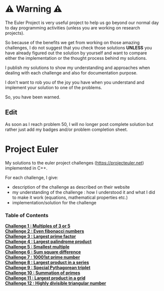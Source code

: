 # ⚠️ Warning ⚠️

The Euler Project is very useful project to help us go beyond our normal day to day programming activities
(unless you are working on research projects).

So because of the benefits we get from working on those
amazing challenges, I do not suggest that you check those solutions **UNLESS** you have already figured out the 
solution by yourself and want to compare either the implementation or the thought process behind my solutions.

I publish my solutions to show my understanding and approaches when dealing with each challenge and also for documentation
purpose.

I don't want to rob you of the joy you have when you understand and implement your solution to one of the problems.

So, you have been warned.

## Edit

As soon as I reach problem 50, I will no longer post complete solution but rather
just add my badges and/or problem completion sheet.

# Project Euler

My solutions to the euler project challenges (https://projecteuler.net) implemented in C++.

For each challenge, I give:
- description of the challenge as described on their website
- my understanding of the challenge : how I understood it and what I did to make it work (equations, mathematical properties etc.)
- implementation/solution for the challenge

### Table of Contents

**[Challenge 1 : Multiples of 3 or 5](challenge1/README.md)**<br>
**[Challenge 2 : Even fibonacci numbers](challenge2/README.md)**<br>
**[Challenge 3 : Largest prime factor](challenge3/README.md)**<br>
**[Challenge 4 : Largest palindrome product](challenge4/README.md)**<br>
**[Challenge 5 : Smallest multiple](challenge5/README.md)**<br>
**[Challenge 6 : Sum square difference](challenge6/README.md)**<br>
**[Challenge 7 : 10001st prime number](challenge7/README.md)**<br>
**[Challenge 8 : Largest product in a series](challenge8/README.md)**<br>
**[Challenge 9 : Special Pythagorean triplet](challenge9/README.md)**<br>
**[Challenge 10 : Summation of primes](challenge10/README.md)**<br>
**[Challenge 11 : Largest product in a grid](challenge11/README.md)**<br>
**[Challenge 12 : Highly divisible triangular number](challenge12/README.md)**<br>
